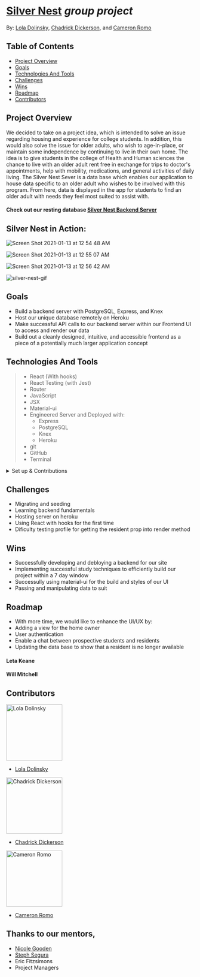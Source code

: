 # [Silver Nest](https://silver-nest.herokuapp.com/about) *group project*

By: [Lola Dolinsky](https://github.com/lo-la-do-li), [Chadrick Dickerson](https://github.com/chadrick-d-dev), and [Cameron Romo](https://github.com/cameronRomo)

## Table of Contents

* [Project Overview](#project-overview)
* [Goals](#goals)
* [Technologies And Tools](#technologies-and-tools)
* [Challenges](#challenges)
* [Wins](#wins)
* [Roadmap](#roadmap)
* [Contributors](#contributors)

## Project Overview

We decided to take on a project idea, which is intended to solve an issue regarding housing and experience for college students. In addition, this would also solve the issue for older adults, who wish to age-in-place, or maintain some independence by continuing to live in their own home. The idea is to give students in the college of Health and Human sciences the chance to live with an older adult rent free in exchange for trips to doctor's appointments, help with mobility, medications, and general activities of daily living. The Silver Nest Sever is a data base which enables our application to house data specific to an older adult who wishes to be involved with this program. From here, data is displayed in the app for students to find an older adult with needs they feel most suited to assist with.

#### Check out our resting database [Silver Nest Backend Server](https://github.com/chadrick-d-dev/silver-nest-api)

## Silver Nest in Action:

![Screen Shot 2021-01-13 at 12 54 48 AM](https://user-images.githubusercontent.com/63012953/104422649-4b04c500-553a-11eb-9d44-99e41f95d115.png)

![Screen Shot 2021-01-13 at 12 55 07 AM](https://user-images.githubusercontent.com/63012953/104422654-4c35f200-553a-11eb-8f8f-1bb070afb7f8.png)

![Screen Shot 2021-01-13 at 12 56 42 AM](https://user-images.githubusercontent.com/63012953/104422660-4d671f00-553a-11eb-8be6-4bc2aa310a45.png)

![silver-nest-gif](https://user-images.githubusercontent.com/12281987/104424154-39242180-553c-11eb-9313-93c1cd5e7d91.gif)

## Goals
* Build a backend server with PostgreSQL, Express, and Knex
* Host our unique database remotely on Heroku
* Make successful API calls to our backend server within our Frontend UI to access and render our data
* Build out a cleanly designed, intuitive, and accessible frontend as a piece of a potentially much larger application concept

## Technologies And Tools
> * React (With hooks)
> * React Testing (with Jest)
> * Router
> * JavaScript
> * JSX
> * Material-ui
> * Engineered Server and Deployed with:
>   * Express
>   * PostgreSQL
>   * Knex
>   * Heroku
> * git
> * GitHub
> * Terminal

<details>
  <summary>Set up & Contributions</summary>

* *Click* the **Fork** button on the top right-hand corner of this page
* Clone the repository down and cd into the repo on your local machine by running:
  * `git clone git@github.com:cameronRomo/silver-nest.git`
  * `cd silver-nest`
* Install the library dependencies by running:
  * `npm install`
* To verify that it is setup correctly, run `npm start` in your terminal.
* Go to `http://localhost:3000/` and you should see the site.
* Enter `control + c` in your terminal to stop the server at any time.
* Add your changes and push up to GitHub and submit a pull request
</details>

## Challenges
* Migrating and seeding
* Learning backend fundamentals
* Hosting server on heroku
* Using React with hooks for the first time
* Dificulty testing profile for getting the resident prop into render method

## Wins
* Successfully developing and debloying a backend for our site
* Implementing successful study techniques to efficiently build our project within a 7 day window
* Successully using material-ui for the build and styles of our UI
* Passing and manipulating data to suit 

## Roadmap
* With more time, we would like to enhance the UI/UX by:
* Adding a view for the home owner
* User authentication
* Enable a chat between prospective students and residents
* Updating the data base to show that a resident is no longer available


#### Leta Keane
#### Will Mitchell

## Contributors
<img src="https://media-exp1.licdn.com/dms/image/C4E03AQG9jZTOd0oUCQ/profile-displayphoto-shrink_800_800/0/1606070086923?e=1616025600&v=beta&t=WldtPrGc57mSEiAJkFaYGVq9Ksc0uqBmFLFR11fQUs4" alt="Lola Dolinsky"
 width="150" height="auto" />

- [Lola Dolinsky](https://github.com/lo-la-do-li)

<img src="https://avatars3.githubusercontent.com/u/12281987?s=400&u=74569b5cafa00cad0a6ac3418de2ff1b29aba11f&v=4" alt="Chadrick Dickerson"
 width="150" height="auto" />

- [Chadrick Dickerson](https://github.com/chadrick-d-dev)

<img src="https://user-images.githubusercontent.com/63012953/97791961-baa31f00-1b9d-11eb-90e6-e5e6ee578999.jpeg" alt="Cameron Romo"
 width="150" height="auto" />

- [Cameron Romo](https://github.com/cameronRomo)

## Thanks to our mentors,

* [Nicole Gooden](https://github.com/nicolegooden)
* [Steph Segura](https://github.com/Musiclove43)
* Eric Fitzsimons
* Project Managers
